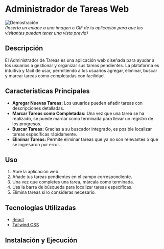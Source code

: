 # Administrador de Tareas Web

![Demostración](URL_DE_IMAGEN_O_GIF)  
_(Inserta un enlace a una imagen o GIF de tu aplicación para que los visitantes puedan tener una vista previa)_

## Descripción

El Administrador de Tareas es una aplicación web diseñada para ayudar a los usuarios a gestionar y organizar sus tareas pendientes. La plataforma es intuitiva y fácil de usar, permitiendo a los usuarios agregar, eliminar, buscar y marcar tareas como completadas con facilidad.

## Características Principales

- **Agregar Nuevas Tareas:** Los usuarios pueden añadir tareas con descripciones detalladas.
- **Marcar Tareas como Completadas:** Una vez que una tarea se ha realizado, se puede marcar como terminada para llevar un registro de los progresos.
- **Buscar Tareas:** Gracias a su buscador integrado, es posible localizar tareas específicas rápidamente.
- **Eliminar Tareas:** Permite eliminar tareas que ya no son relevantes o que se ingresaron por error.

## Uso

1. Abre la aplicación web.
2. Añade tus tareas pendientes en el campo correspondiente.
3. Una vez que completes una tarea, márcala como terminada.
4. Usa la barra de búsqueda para localizar tareas específicas.
5. Elimina tareas si lo consideras necesario.

## Tecnologías Utilizadas

- [React](https://reactjs.org/)
- [Tailwind CSS](https://tailwindcss.com/)

## Instalación y Ejecución
